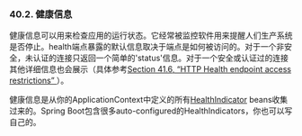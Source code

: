 ### 40.2. 健康信息

健康信息可以用来检查应用的运行状态。它经常被监控软件用来提醒人们生产系统是否停止。health端点暴露的默认信息取决于端点是如何被访问的。对于一个非安全，未认证的连接只返回一个简单的'status'信息。对于一个安全或认证过的连接其他详细信息也会展示（具体参考[Section 41.6, “HTTP Health endpoint access restrictions” ]()）。

健康信息是从你的ApplicationContext中定义的所有[HealthIndicator](http://github.com/spring-projects/spring-boot/tree/master/spring-boot-actuator/src/main/java/org/springframework/boot/actuate/health/HealthIndicator.java) beans收集过来的。Spring Boot包含很多auto-configured的HealthIndicators，你也可以写自己的。
